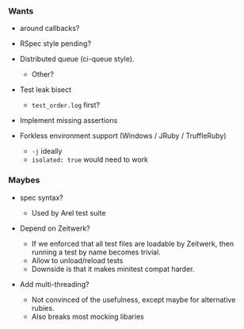### Wants

- around callbacks?

- RSpec style pending?

- Distributed queue (ci-queue style).
  - Other?

- Test leak bisect
  - `test_order.log` first?

- Implement missing assertions

- Forkless environment support (Windows / JRuby / TruffleRuby)
  - `-j` ideally
  - `isolated: true` would need to work

### Maybes

- spec syntax?
  - Used by Arel test suite

- Depend on Zeitwerk?
  - If we enforced that all test files are loadable by Zeitwerk, then running a test by name becomes trivial.
  - Allow to unload/reload tests
  - Downside is that it makes minitest compat harder.

- Add multi-threading?
  - Not convinced of the usefulness, except maybe for alternative rubies.
  - Also breaks most mocking libaries
